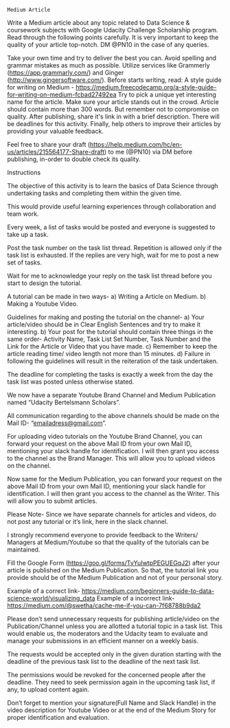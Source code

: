     Medium Article




Write a Medium article about any topic related to Data Science & coursework subjects with Google Udacity Challenge Scholarship program. Read through the following points carefully. It is very important to keep the quality of your article top-notch. DM @PN10 in the case of any queries.

Take your own time and try to deliver the best you can.
Avoid spelling and grammar mistakes as much as possible. Utilize services like Grammerly (https://app.grammarly.com/) and Ginger (http://www.gingersoftware.com/).
Before starts writing, read: A style guide for writing on Medium - https://medium.freecodecamp.org/a-style-guide-for-writing-on-medium-fcbad27492ea
Try to pick a unique yet interesting name for the article. Make sure your article stands out in the crowd.
Article should contain more than 300 words. But remember not to compromise on quality.
After publishing, share it's link in  with a brief description.
There will be deadlines for this activity.
Finally, help others to improve their articles by providing your valuable feedback.

Feel free to share your draft (https://help.medium.com/hc/en-us/articles/215564177-Share-draft) to me (@PN10) via DM before publishing, in-order to double check its quality.

Instructions

The objective of this activity is to learn the basics of Data Science through undertaking tasks and completing them within the given time.

This would provide useful learning experiences through collaboration and team work.

Every week, a list of tasks would be posted and everyone is suggested to take up a task.

Post the task number on the task list thread. Repetition is allowed only if the task list is exhausted. If the replies are very high, wait for me to post a new set of tasks.

Wait for me to acknowledge your reply on the task list thread before you start to design the tutorial.

A tutorial can be made in two ways- a) Writing a Article on Medium. b) Making a Youtube Video.

Guidelines for making and posting the tutorial on the channel- a) Your article/video should be in Clear English Sentences and try to make it interesting. b) Your post for the tutorial should contain three things in the same order- Activity Name, Task List Set Number, Task Number and the Link for the Article or Video that you have made. c) Remember to keep the article reading time/ video length not more than 15 minutes. d) Failure in following the guidelines will result in the reiteration of the task undertaken.

The deadline for completing the tasks is exactly a week from the day the task list was posted unless otherwise stated.

We now have a separate Youtube Brand Channel and Medium Publication named “Udacity Bertelsmann Scholars”.

All communication regarding to the above channels should be made on the Mail ID- “emailadress@gmail.com”.

For uploading video tutorials on the Youtube Brand Channel, you can forward your request on the above Mail ID from your own Mail ID, mentioning your slack handle for identification. I will then grant you access to the channel as the Brand Manager. This will allow you to upload videos on the channel.

Now same for the Medium Publication, you can forward your request on the above Mail ID from your own Mail ID, mentioning your slack handle for identification. I will then grant you access to the channel as the Writer. This will allow you to submit articles.

Please Note- Since we have separate channels for articles and videos, do not post any tutorial or it’s link, here in the slack channel.

I strongly recommend everyone to provide feedback to the Writers/ Managers at Medium/Youtube so that the quality of the tutorials can be maintained.

Fill the Google Form (https://goo.gl/forms/TvYuIwtpPEGUEGqJ2) after your article is published on the Medium Publication. So that, the tutorial link you provide should be of the Medium Publication and not of your personal story.

Example of a correct link- https://medium.com/beginners-guide-to-data-science-world/visualizing_data Example of a incorrect link- https://medium.com/@swetha/cache-me-if-you-can-7f68788b9da2

Please don’t send unnecessary requests for publishing article/video on the Publication/Channel unless you are allotted a tutorial topic in a task list. This would enable us, the moderators and the Udacity team to evaluate and manage your submissions in an efficient manner on a weekly basis.

The requests would be accepted only in the given duration starting with the deadline of the previous task list to the deadline of the next task list.

The permissions would be revoked for the concerned people after the deadline. They need to seek permission again in the upcoming task list, if any, to upload content again.

Don’t forget to mention your signature(Full Name and Slack Handle) in the video description for Youtube Video or at the end of the Medium Story for proper identification and evaluation.
